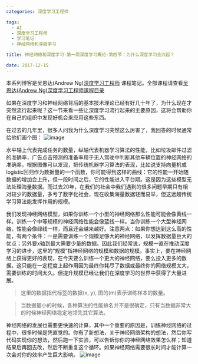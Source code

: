 ```yaml
---
categories: 深度学习工程师

tags: 
  - AI
  - 深度学习工程师
  - 学习笔记
  - 神经网络和深度学习

title: 神经网络和深度学习-第一周深度学习概论-第四节：为什么深度学习会兴起？

date: 2017-12-15
---
```


本系列博客是吴恩达(Andrew Ng)[深度学习工程师](http://mooc.study.163.com/smartSpec/detail/1001319001.htm) 课程笔记。全部课程请查看[吴恩达(Andrew Ng)深度学习工程师课程目录](http://blog.geekidentity.com/deeplearning_specialization/catalogues/)

如果在深度学习和神经网络背后的基本技术理论已经有好几十年了，为什么现在才突然流行起来呢？这一节来看一些让深度学习流行起来的主要原因，这将会帮助你在自己的组织中发现好机会来应用这些东西。

在过去的几年里，很多人问我为什么深度学习突然这么厉害了，我回答的时候通常给他们画个图：
![image](http://blog.geekidentity.com/images/deeplearning_specialization/neural-networks-deep-learning/week1/4_why-is-deep-learning-taking-off/ml_performance.png)

水平轴上代表完成任务的数量，纵轴代表机器学习算法的性能，比如垃圾邮件过滤的准确率，广告点击预测的准备率用于无人驾驶中判断其他车辆位置的神经网络的准确率。根据图像可以发现，把传统机器学习算法的表现，比如说支持向量机或logistic回归作为数据量的一个函数，你可能得到这样的曲线：它的性能一开始随数据的增加会上升，但一段时间之后，它的性能进入平台期。这是因为这些模型无法处理海量数据。而过去20年，在我们的社会中我们遇到的很多问题早期只有相对较少的数据量，多亏了数字化社会，现在收集海量数据轻而易举，但这远超传统学习算法能发挥作用的规模。

我们发现神经网络模型，如果你训练一个小型的神经网络那么性能可能会像黄线一样。训练一个中等规模的神经网络性能会像蓝线一样。当你训练一个大型神经网络，性能会像绿线一样，而且还会越来越好。注意两点：如果你想达到这么高的性能，有两个条件：一是需要训练一个规模足够大的神经网络，以发挥数据量巨大的优点；另外要x轴到最大需要少量的数据。因此我们经常说，规模一直在推动深度学习的进步，这里的“规模”指神经网络的规模和数据的规模。事实上，要在神经网络上获得更好的表现，在今天要么训练一个更大的神经网络，要么投入更多的数据。这只能在一定程度上起作用因为最终你耗尽了数据或最终你的网络规模太大，需要训练的时间太久。但提升规模已经让我们在深度学习的世界中获得了大量进展。

> 这里的数据指代标签的数据(x, y), 图的(m)表示训练样本的数量。

> 当数据量小的时候，各种算法的性能排名并不是很确定，只有当数据非常大的时候神经网络稳定地领先其它算法。

神经网络的发展也需要更快速的计算，其中一个重要的原因是，训练神经网络的过程中，很多时候是凭直觉的。你有了新想法，关于神经网络架构的想法，然后你写代码实现你的想法，然后跑一下实验，可以告诉你你的神经网络效果怎么样；知道结果后再回去改，然后不断重复这个循环。如果神经网络需要很长时间才能计算一次会对你的效率产生巨大影响。
![image](http://blog.geekidentity.com/images/deeplearning_specialization/neural-networks-deep-learning/week1/4_why-is-deep-learning-taking-off/idea_code_experiment.png)
